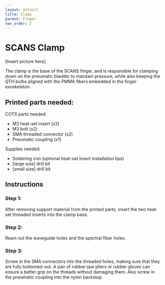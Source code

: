 ```yaml
---
layout: default
title: Clamp
parent: Finger
nav_order: 2
--- 
```


# SCANS Clamp

[Insert picture here]

The clamp is the base of the SCANS finger, and is responsible for clamping down on the pneumatic bladder to maintain pressure, while also keeping the QTH bulbs aligned with the PMMA fibers embedded in the finger exoskeleton.

Printed parts needed:
- 

COTS parts needed:
- M3 heat-set insert (x2)
- M3 bolt (x2)
- SMA threaded connector (x2)
- Pneumatic coupling (x1)

Supplies needed:
- Soldering iron (optional heat-set insert installation tips)
- [large size] drill bit
- [small size] drill bit

## Instructions

### Step 1:

After removing support material from the printed parts, insert the two heat-set threaded inserts into the clamp base.

### Step 2: 

Ream out the waveguide holes and the spectral fiber holes.

### Step 3: 

Screw in the SMA connectors into the threaded holes, making sure that they are fully bottomed-out. A pair of rubber-jaw pliers or rubber gloves can ensure a better grip on the threads without damaging them. Also screw in the pneumatic coupling into the nylon backstop.
